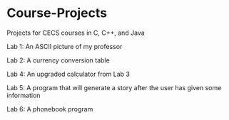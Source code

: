 # Course-Projects
Projects for CECS courses in C, C++, and Java

Lab 1: An ASCII picture of my professor

Lab 2: A currency conversion table

Lab 4: An upgraded calculator from Lab 3

Lab 5: A program that will generate a story after the user has given some information

Lab 6: A phonebook program

